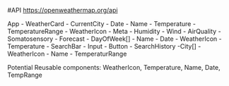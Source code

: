 #API
https://openweathermap.org/api

App - WeatherCard - CurrentCity - Date - Name - Temperature - TemperatureRange - WeatherIcon - Meta - Humidity - Wind - AirQuality - Somatosensory - Forecast - DayOfWeek[] - Name - Date - WeatherIcon - Temperature - SearchBar - Input - Button - SearchHistory
-City[] - WeatherIcon - Name - TemperaturRange

Potential Reusable components: WeatherIcon, Temperature, Name, Date, TempRange
